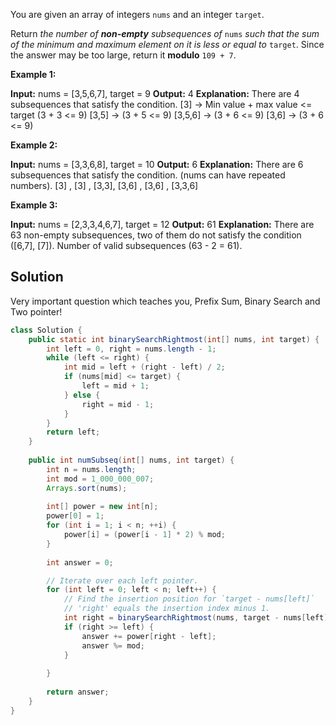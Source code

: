You are given an array of integers `nums` and an integer `target`.

Return _the number of **non-empty** subsequences of_ `nums` _such that the sum of the minimum and maximum element on it is less or equal to_ `target`. Since the answer may be too large, return it **modulo** `109 + 7`.

**Example 1:**

**Input:** nums = [3,5,6,7], target = 9
**Output:** 4
**Explanation:** There are 4 subsequences that satisfy the condition.
[3] -> Min value + max value <= target (3 + 3 <= 9)
[3,5] -> (3 + 5 <= 9)
[3,5,6] -> (3 + 6 <= 9)
[3,6] -> (3 + 6 <= 9)

**Example 2:**

**Input:** nums = [3,3,6,8], target = 10
**Output:** 6
**Explanation:** There are 6 subsequences that satisfy the condition. (nums can have repeated numbers).
[3] , [3] , [3,3], [3,6] , [3,6] , [3,3,6]

**Example 3:**

**Input:** nums = [2,3,3,4,6,7], target = 12
**Output:** 61
**Explanation:** There are 63 non-empty subsequences, two of them do not satisfy the condition ([6,7], [7]).
Number of valid subsequences (63 - 2 = 61).


## Solution

Very important question which teaches you, Prefix Sum, Binary Search and Two pointer!

```java
class Solution {
    public static int binarySearchRightmost(int[] nums, int target) {
        int left = 0, right = nums.length - 1;
        while (left <= right) {
            int mid = left + (right - left) / 2;
            if (nums[mid] <= target) {
                left = mid + 1;
            } else {
                right = mid - 1;
            }
        }
        return left;
    }
    
    public int numSubseq(int[] nums, int target) {
        int n = nums.length;
        int mod = 1_000_000_007;
        Arrays.sort(nums);
        
        int[] power = new int[n];
        power[0] = 1;
        for (int i = 1; i < n; ++i) {
            power[i] = (power[i - 1] * 2) % mod;
        }
        
        int answer = 0;

        // Iterate over each left pointer.
        for (int left = 0; left < n; left++) {
            // Find the insertion position for `target - nums[left]`
            // 'right' equals the insertion index minus 1.
            int right = binarySearchRightmost(nums, target - nums[left]) - 1;
            if (right >= left) {
                answer += power[right - left];
                answer %= mod;
            }
            
        }
        
        return answer;
    }
}
```